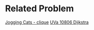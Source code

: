 # Related Problem
[Jogging Cats - clique](https://www.hackerrank.com/challenges/cat-jogging/problem)
[UVa 10806 Dijkstra]()